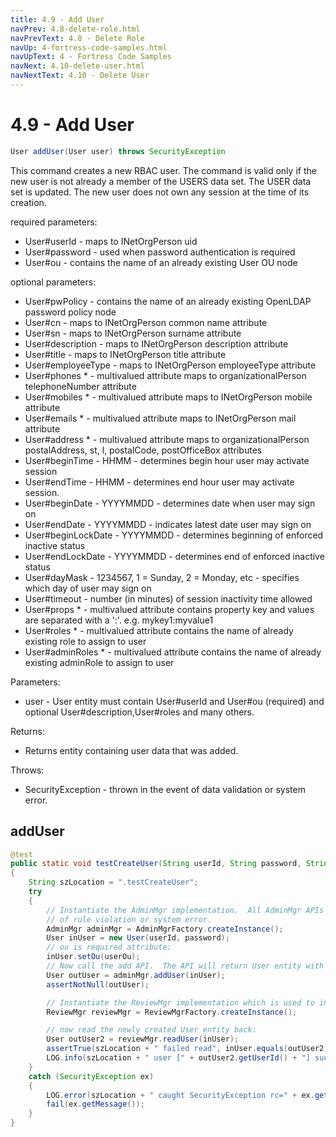 ```yaml
---
title: 4.9 - Add User
navPrev: 4.8-delete-role.html
navPrevText: 4.8 - Delete Role
navUp: 4-fortress-code-samples.html
navUpText: 4 - Fortress Code Samples
navNext: 4.10-delete-user.html
navNextText: 4.10 - Delete User
---
```


# 4.9 - Add User

```java
User addUser(User user) throws SecurityException
```

This command creates a new RBAC user. The command is valid only if the new user is not already a member of the USERS data set. 
The USER data set is updated. The new user does not own any session at the time of its creation.

required parameters:
- User#userId - maps to INetOrgPerson uid
- User#password - used when password authentication is required
- User#ou - contains the name of an already existing User OU node

optional parameters:
- User#pwPolicy - contains the name of an already existing OpenLDAP password policy node
- User#cn - maps to INetOrgPerson common name attribute
- User#sn - maps to INetOrgPerson surname attribute
- User#description - maps to INetOrgPerson description attribute
- User#title - maps to INetOrgPerson title attribute
- User#employeeType - maps to INetOrgPerson employeeType attribute
- User#phones * - multivalued attribute maps to organizationalPerson telephoneNumber attribute
- User#mobiles * - multivalued attribute maps to INetOrgPerson mobile attribute
- User#emails * - multivalued attribute maps to INetOrgPerson mail attribute
- User#address * - multivalued attribute maps to organizationalPerson postalAddress, st, l, postalCode, postOfficeBox attributes
- User#beginTime - HHMM - determines begin hour user may activate session
- User#endTime - HHMM - determines end hour user may activate session.
- User#beginDate - YYYYMMDD - determines date when user may sign on
- User#endDate - YYYYMMDD - indicates latest date user may sign on
- User#beginLockDate - YYYYMMDD - determines beginning of enforced inactive status
- User#endLockDate - YYYYMMDD - determines end of enforced inactive status
- User#dayMask - 1234567, 1 = Sunday, 2 = Monday, etc - specifies which day of user may sign on
- User#timeout - number (in minutes) of session inactivity time allowed
- User#props * - multivalued attribute contains property key and values are separated with a ':'. e.g. mykey1:myvalue1
- User#roles * - multivalued attribute contains the name of already existing role to assign to user
- User#adminRoles * - multivalued attribute contains the name of already existing adminRole to assign to user

Parameters:
- user - User entity must contain User#userId and User#ou (required) and optional User#description,User#roles and many others.

Returns:
- Returns entity containing user data that was added.

Throws:
- SecurityException - thrown in the event of data validation or system error.

## addUser

```java
@test
public static void testCreateUser(String userId, String password, String userOu)
{
    String szLocation = ".testCreateUser";
    try
    {
        // Instantiate the AdminMgr implementation.  All AdminMgr APIs can throw a SecurityException in the event
        // of rule violation or system error.
        AdminMgr adminMgr = AdminMgrFactory.createInstance();
        User inUser = new User(userId, password);
        // ou is required attribute:
        inUser.setOu(userOu);
        // Now call the add API.  The API will return User entity with associated LDAP dn if creation was successful.
        User outUser = adminMgr.addUser(inUser);
        assertNotNull(outUser);

        // Instantiate the ReviewMgr implementation which is used to interrogate policy information.
        ReviewMgr reviewMgr = ReviewMgrFactory.createInstance();

        // now read the newly created User entity back:
        User outUser2 = reviewMgr.readUser(inUser);
        assertTrue(szLocation + " failed read", inUser.equals(outUser2));
        LOG.info(szLocation + " user [" + outUser2.getUserId() + "] success");
    }
    catch (SecurityException ex)
    {
        LOG.error(szLocation + " caught SecurityException rc=" + ex.getErrorId() + ", msg=" + ex.getMessage(), ex);
        fail(ex.getMessage());
    }
}
```
